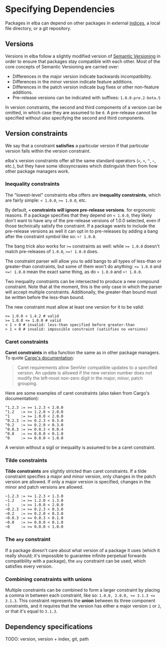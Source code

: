 # Specifying Dependencies

Packages in elba can depend on other packages in external [indices](./indices.md), a local file directory, or a git repository.

## Versions

Versions in elba follow a slightly modified version of [Semantic Versioning](https://semver.org/) in order to ensure that packages stay compatible with each other. Most of the core concepts of Semantic Versioning are carried over:

- Differences in the major version indicate backwards incompatibility.
- Differences in the minor version indicate feature additions.
- Differences in the patch version indicate bug fixes or other non-feature additions.
- Pre-release versions can be indicated with suffixes: `1.0.0-pre.2-beta.5`

In version constraints, the second and third components of a version can be omitted, in which case they are assumed to be `0`. A pre-release cannot be specified without also specifying the second and third components.

## Version constraints

We say that a constraint **satisfies** a particular version if that particular version falls within the version constraint.

elba's version constraints offer all the same standard operators (`<`, `>`, `^`, `~`, etc.), but they have some idiosyncrasies which distinguish them from how other package managers
 work.

### Inequality constraints

The "lowest-level" constraints elba offers are **inequality constraints**, which are fairly simple: `< 1.0.0`, `>= 1.0.0`, etc.

By default, **`<` constraints will ignore pre-release versions**. for ergonomic reasons. If a package specifies that they depend on `< 1.0.0`, they likely don't want to have any of the pre-release versions of 1.0.0 selected, even if those technically satisfy the constraint. If a package wants to include the pre-release versions as well it can opt in to pre-releases by adding a bang after the constraint symbol like so: `<! 1.0.0`.

The bang trick also works for `>=` constraints as well: while `>= 1.0.0` doesn't match pre-releases of `1.0.0`, `>=! 1.0.0` does.

The constraint parser will allow you to add bangs to all types of less-than or greater-than constraints, but some of them won't do anything: `<= 1.0.0` and `<=! 1.0.0` mean the exact same thing, as do `> 1.0.0` and `>! 1.0.0`.

Two inequality constraints can be intersected to produce a new compound constraint. Note that at the moment, this is the only case in which the parser will accept multiple constraints. Additionally, the greater-than bound must be written before the less-than bound.

The new constraint must allow at least one version for it to be valid:

```
>= 1.0.0 < 1.4.2 # valid
>= 1.0.0 <= 1.0.0 # valid
< 1 > 0 # invalid: less-than specified before greater-than
> 1 < 0 # invalid: impossible constraint (satisfies no versions)
```

### Caret constraints

**Caret constraints** in elba function the same as in other package managers. To quote [Cargo's documentation](https://doc.rust-lang.org/cargo/reference/specifying-dependencies.html#caret-requirements):

> Caret requirements allow SemVer compatible updates to a specified version. An update is allowed if the new version number does not modify the left-most non-zero digit in the major, minor, patch grouping.

Here are some examples of caret constraints (also taken from Cargo's documentation):

```
^1.2.3 := >= 1.2.3 < 2.0.0
^1.2   := >= 1.2.0 < 2.0.0
^1     := >= 1.0.0 < 2.0.0
^0.2.3 := >= 0.2.3 < 0.3.0
^0.2   := >= 0.2.0 < 0.3.0
^0.0.3 := >= 0.0.3 < 0.0.4
^0.0   := >= 0.0.0 < 0.1.0
^0     := >= 0.0.0 < 1.0.0
```

A version without a sigil or inequality is assumed to be a caret constraint.

### Tilde constraints

**Tilde constraints** are slightly stricted than caret constraints. If a tilde constraint specifies a major and minor version, only changes in the patch version are allowed. If only a major version is specified, changes in the minor and patch versions are allowed.

```
~1.2.3 := >= 1.2.3 < 1.3.0
~1.2   := >= 1.2.0 < 1.3.0
~1     := >= 1.0.0 < 2.0.0
~0.2.3 := >= 0.2.3 < 0.3.0
~0.2   := >= 0.2.0 < 0.3.0
~0.0.3 := >= 0.0.3 < 0.1.0
~0.0   := >= 0.0.0 < 0.1.0
~0     := >= 0.0.0 < 1.0.0
```
### The `any` constraint

If a package doesn't care about what version of a package it uses (which it really should; it's impossible to guarantee infinite perpetual forwards compatibility with a package), the `any` constraint can be used, which satisfies every version.

### Combining constraints with unions

Multiple constraints can be combined to form a larger constraint by placing a comma in between each constraint, like so: `1.0.0, 2.0.0, >= 3.1.3 <= 3.1.3`. This constraint represents the **union** between its three component constraints, and it requires that the version has either a major version `1` or `2`, or that it's equal to `3.1.3`.

## Dependency specifications

TODO: version, version + index, git, path